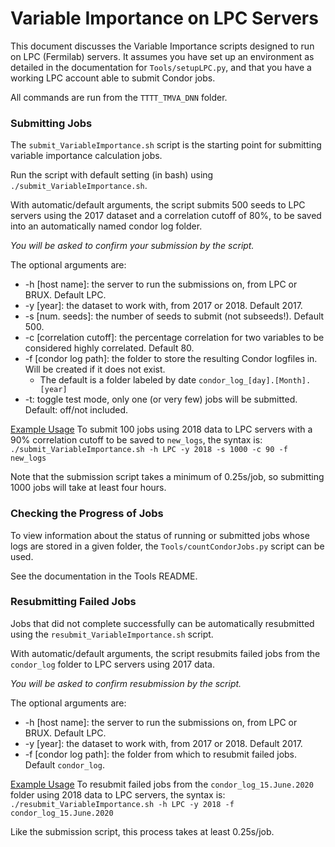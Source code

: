 # Variable Importance on LPC Servers

This document discusses the Variable Importance scripts designed to run on LPC (Fermilab) servers. It assumes you have set up an environment as detailed in the documentation for `Tools/setupLPC.py`, and that you have a working LPC account able to submit Condor jobs.

All commands are run from the `TTTT_TMVA_DNN` folder.

### Submitting Jobs

The `submit_VariableImportance.sh` script is the starting point for submitting variable importance calculation jobs.

Run the script with default setting (in bash) using `./submit_VariableImportance.sh`.

With automatic/default arguments, the script submits 500 seeds to LPC servers using the 2017 dataset and a correlation cutoff of 80%, to be saved into an automatically named condor log folder.

*You will be asked to confirm your submission by the script.*

The optional arguments are:

- -h [host name]: the server to run the submissions on, from LPC or BRUX. Default LPC.
- -y [year]: the dataset to work with, from 2017 or 2018. Default 2017.
- -s [num. seeds]: the number of seeds to submit (not subseeds!). Default 500.
- -c [correlation cutoff]: the percentage correlation for two variables to be considered highly correlated. Default 80.
- -f [condor log path]: the folder to store the resulting Condor logfiles in. Will be created if it does not exist.
  - The default is a folder labeled by date `condor_log_[day].[Month].[year]`
- -t: toggle test mode, only one (or very few) jobs will be submitted. Default: off/not included.

<u>Example Usage</u>
To submit 100 jobs using 2018 data to LPC servers with a 90% correlation cutoff to be saved to `new_logs`, the syntax is:
`./submit_VariableImportance.sh -h LPC -y 2018 -s 1000 -c 90 -f new_logs`

Note that the submission script takes a minimum of 0.25s/job, so submitting 1000 jobs will take at least four hours.

### Checking the Progress of Jobs

To view information about the status of running or submitted jobs whose logs are stored in a given folder, the `Tools/countCondorJobs.py` script can be used.

See the documentation in the Tools README.

### Resubmitting Failed Jobs

Jobs that did not complete successfully can be automatically resubmitted using the `resubmit_VariableImportance.sh` script.

With automatic/default arguments, the script resubmits failed jobs from the `condor_log` folder to LPC servers using 2017 data.

*You will be asked to confirm resubmission by the script.*

The optional arguments are:

- -h [host name]: the server to run the submissions on, from LPC or BRUX. Default LPC.
- -y [year]: the dataset to work with, from 2017 or 2018. Default 2017.
- -f [condor log path]: the folder from which to resubmit failed jobs. Default `condor_log`.

<u>Example Usage</u>
To resubmit failed jobs from the `condor_log_15.June.2020` folder using 2018 data to LPC servers, the syntax is:
`./resubmit_VariableImportance.sh -h LPC -y 2018 -f condor_log_15.June.2020`

Like the submission script, this process takes at least 0.25s/job.

